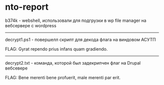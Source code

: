 # nto-report

b374k - webshell, использовали для подгрузки в wp file manager на вебсервере с wordpress

---

decrypt1.ps1 - повершелл скрипт для декода флага на виндовом АСУТП

FLAG: Gyrat rependo prius infans quam gradiendo.

---

decrypt2.txt - команда, которой был задекрипчен флаг на Drupal вебсевере

FLAG: Bene merenti bene profuerit, male merenti par erit.
